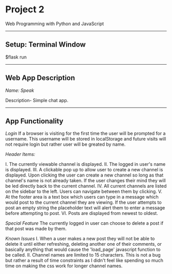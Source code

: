 # Project 2

Web Programming with Python and JavaScript

----------------------
**Setup: Terminal Window**
----------------------

$flask run

----------------------
**Web App Description**
----------------------

*Name: Speak*

Description- Simple chat app.

----------------------
**App Functionality**
----------------------

*Login* If a browser is visiting for the first time the user will be prompted for a username.  This username will be stored in localStorage
and future visits will not require login but rather user will be greated by name.

*Header Items:*

I. The currently viewable channel is displayed.
II. The logged in user's name is displayed.
III. A clickable pop up to allow user to create a new channel is displayed.  Upon clicking the user can create a new channel so long
    as that channel's name is not already taken.  If the user changes their mind they will be led directly back to the current channel.
IV. All current channels are listed on the sidebar to the left.  Users can navigate between them by clicking.
V. At the footer area is a text box which users can type in a message which would post to the current channel they are viewing. If the
user attempts to post an empty string the placeholder text will alert them to enter a message before attempting to post.
VI. Posts are displayed from newest to oldest.


*Special Feature*
The currently logged in user can choose to delete a post if that post was made by them.

*Known Issues*
I. When a user makes a new post they will not be able to delete it until either refreshing, deleting another one of their comments,
or basically anything that would cause the 'load_page' javascript function to be called.
II. Channel names are limited to 15 characters.  This is not a bug but rather a result of time constraints as I didn't feel like
spending so much time on making the css work for longer channel names.
